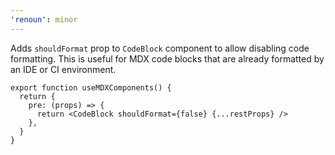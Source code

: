 ```yaml
---
'renoun': minor
---
```


Adds `shouldFormat` prop to `CodeBlock` component to allow disabling code formatting. This is useful for MDX code blocks that are already formatted by an IDE or CI environment.

```tsx
export function useMDXComponents() {
  return {
    pre: (props) => {
      return <CodeBlock shouldFormat={false} {...restProps} />
    },
  }
}
```
